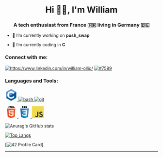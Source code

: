 <h1 align="center">Hi 👋🏻, I'm William</h1>
<h3 align="center">A tech enthusiast from France 🇫🇷 living in Germany 🇩🇪</h3>

- 🔭 I’m currently working on **push_swap**

- 🌱 I’m currently coding in **C**

<h3 align="left">Connect with me:</h3>
<p align="left">
<a href="https://linkedin.com/in/https://www.linkedin.com/in/william-ollio/" target="blank"><img align="center" src="https://raw.githubusercontent.com/rahuldkjain/github-profile-readme-generator/master/src/images/icons/Social/linked-in-alt.svg" alt="https://www.linkedin.com/in/william-ollio/" height="30" width="40" /></a>
<a href="https://discord.gg/#7599" target="blank"><img align="center" src="https://raw.githubusercontent.com/rahuldkjain/github-profile-readme-generator/master/src/images/icons/Social/discord.svg" alt="#7599" height="30" width="40" /></a>
</p>

<h3 align="left">Languages and Tools:</h3>
<p align="left"><a href="https://www.cprogramming.com/" target="_blank"title="C Language"> <img src="https://raw.githubusercontent.com/devicons/devicon/master/icons/c/c-original.svg" alt="c" width="40" height="40"/> </a> <a href="https://www.gnu.org/software/bash/" title="Bash" target="_blank"> <img src="https://www.vectorlogo.zone/logos/gnu_bash/gnu_bash-icon.svg" alt="bash" width="40" height="40"/> </a><a href="https://git-scm.com/" target="_blank" title="Git"> <img src="https://www.vectorlogo.zone/logos/git-scm/git-scm-icon.svg" alt="git" width="40" height="40"/> </a>

</a><a href="https://www.w3.org/html/" target="_blank" title="HTML"> <img src="https://raw.githubusercontent.com/devicons/devicon/master/icons/html5/html5-original-wordmark.svg" alt="html5" width="40" height="40"/> </a><a href="https://www.w3schools.com/css/" title="CSS" target="_blank"> <img src="https://raw.githubusercontent.com/devicons/devicon/master/icons/css3/css3-original-wordmark.svg" alt="css3" width="40" height="40"/> <a href="https://developer.mozilla.org/en-US/docs/Web/JavaScript" title="Javascript" target="_blank"> <img src="https://raw.githubusercontent.com/devicons/devicon/master/icons/javascript/javascript-original.svg" alt="javascript" width="40" height="40"/> </a> </p>

![Anurag's GitHub stats](https://github-readme-stats.vercel.app/api?username=williamollio&show_icons=true&theme=tokyonight)

[![Top Langs](https://github-readme-stats.vercel.app/api/top-langs/?username=williamollio&layout=compact&theme=tokyonight)](https://github.com/williamollio)

[![42 Profile Card](https://1337-readme.vercel.app/api/profile?cursus=42cursus&dark=true&email=hide&leet_logo=hide&login=wollio "42 Intra")]
****
